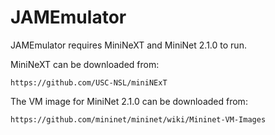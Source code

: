 # JAMEmulator

JAMEmulator requires MiniNeXT and MiniNet 2.1.0 to run.

MiniNeXT can be downloaded from: 
    
    https://github.com/USC-NSL/miniNExT

The VM image for MiniNet 2.1.0 can be downloaded from: 

    https://github.com/mininet/mininet/wiki/Mininet-VM-Images